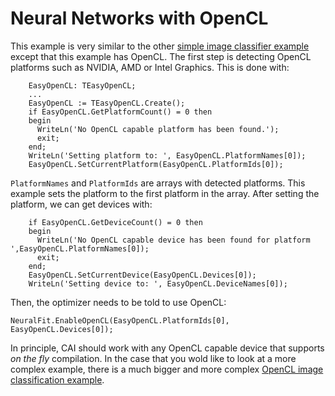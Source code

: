 # Neural Networks with OpenCL
This example is very similar to the other
[simple image classifier example](https://github.com/joaopauloschuler/neural-api/new/master/examples/SimpleImageClassifier)
except that this example has OpenCL. The first step is detecting OpenCL platforms such as NVIDIA, AMD or Intel Graphics. 
This is done with:
```
    EasyOpenCL: TEasyOpenCL;
    ...
    EasyOpenCL := TEasyOpenCL.Create();
    if EasyOpenCL.GetPlatformCount() = 0 then
    begin
      WriteLn('No OpenCL capable platform has been found.');
      exit;
    end;
    WriteLn('Setting platform to: ', EasyOpenCL.PlatformNames[0]);
    EasyOpenCL.SetCurrentPlatform(EasyOpenCL.PlatformIds[0]);
```

`PlatformNames` and `PlatformIds` are arrays with detected platforms. This example sets the platform to the
first platform in the array. After setting the platform, we can get devices with:
```
    if EasyOpenCL.GetDeviceCount() = 0 then
    begin
      WriteLn('No OpenCL capable device has been found for platform ',EasyOpenCL.PlatformNames[0]);
      exit;
    end;
    EasyOpenCL.SetCurrentDevice(EasyOpenCL.Devices[0]);
    WriteLn('Setting device to: ', EasyOpenCL.DeviceNames[0]);
```
Then, the optimizer needs to be told to use OpenCL:
```
NeuralFit.EnableOpenCL(EasyOpenCL.PlatformIds[0], EasyOpenCL.Devices[0]);
```
In principle, CAI should work with any OpenCL capable device that supports *on the fly* compilation.
In the case that you wold like to look at a more complex example, there is a much bigger and more complex
[OpenCL image classification example](https://sourceforge.net/p/cai/svncode/HEAD/tree/trunk/lazarus/experiments/visualCifar10OpenCL/).

